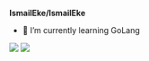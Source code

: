 **IsmailEke/IsmailEke** 

- 🌱 I’m currently learning GoLang

<img src="https://github-readme-stats.vercel.app/api?username=ismaileke&&show_icons=true&title_colorbb2acf&text_color=daf7dc&bg_color=151515">
<img src="https://github-readme-stats.vercel.app/api/top-langs?username=ismaileke&langs_count=4&count_private=true&title_colorbb2acf&text_color=daf7dc&bg_color=151515">
